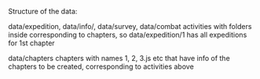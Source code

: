 Structure of the data:

data/expedition, data/info/, data/survey, data/combat
activities with folders inside corresponding to chapters, so data/expedition/1 has all expeditions for 1st chapter

data/chapters
chapters with names 1, 2, 3.js etc that have info of the chapters to be created, corresponding to activities above

